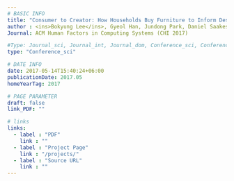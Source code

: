 ```yaml
---
# BASIC INFO
title: "Consumer to Creator: How Households Buy Furniture to Inform Design and Fabrication Interfaces."
author : <ins>Bokyung Lee</ins>, Gyeol Han, Jundong Park, Daniel Saakes.
Journal: ACM Human Factors in Computing Systems (CHI 2017)

#Type: Journal_sci, Journal_int, Journal_dom, Conference_sci, Conference_int, conference_dom
type: "Conference_sci"

# DATE INFO
date: 2017-05-14T15:40:24+06:00
publicationDate: 2017.05
homeYearTag: 2017

# PAGE PARAMETER
draft: false
link_PDF: ""

# links
links:
  - label : "PDF"
    link : ""
  - label : "Project Page"
    link : "/projects/"
  - label : "Source URL"
    link : ""
---
```

